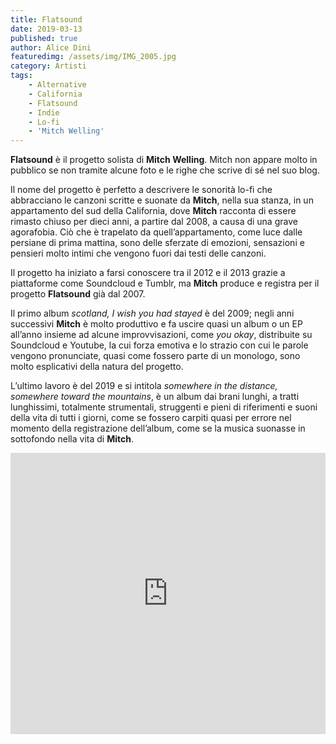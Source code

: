 ```yaml
---
title: Flatsound
date: 2019-03-13
published: true
author: Alice Dini
featuredimg: /assets/img/IMG_2005.jpg
category: Artisti
tags:
    - Alternative
    - California
    - Flatsound
    - Indie
    - Lo-fi
    - 'Mitch Welling'
---
```

**Flatsound** è il progetto solista di **Mitch Welling**. Mitch non appare molto in pubblico se non tramite alcune foto e le righe che scrive di sé nel suo blog.

Il nome del progetto è perfetto a descrivere le sonorità lo-fi che abbracciano le canzoni scritte e suonate da **Mitch**, nella sua stanza, in un appartamento del sud della California, dove **Mitch** racconta di essere rimasto chiuso per dieci anni, a partire dal 2008, a causa di una grave agorafobia. Ciò che è trapelato da quell’appartamento, come luce dalle persiane di prima mattina, sono delle sferzate di emozioni, sensazioni e pensieri molto intimi che vengono fuori dai testi delle canzoni.

Il progetto ha iniziato a farsi conoscere tra il 2012 e il 2013 grazie a piattaforme come Soundcloud e Tumblr, ma **Mitch** produce e registra per il progetto **Flatsound** già dal 2007.

Il primo album *scotland, I wish you had stayed* è del 2009; negli anni successivi **Mitch** è molto produttivo e fa uscire quasi un album o un EP all’anno insieme ad alcune improvvisazioni, come *you okay*, distribuite su Soundcloud e Youtube, la cui forza emotiva e lo strazio con cui le parole vengono pronunciate, quasi come fossero parte di un monologo, sono molto esplicativi della natura del progetto.

L’ultimo lavoro è del 2019 e si intitola *somewhere in the distance, somewhere toward the mountains*, è un album dai brani lunghi, a tratti lunghissimi, totalmente strumentali, struggenti e pieni di riferimenti e suoni della vita di tutti i giorni, come se fossero carpiti quasi per errore nel momento della registrazione dell’album, come se la musica suonasse in sottofondo nella vita di **Mitch**.

<iframe frameborder="no" height="450" scrolling="no" src="http://w.soundcloud.com/player/?url=http%3A//api.soundcloud.com/playlists/728023935&color=%23000000&auto_play=false&hide_related=false&show_comments=true&show_user=true&show_reposts=false&show_teaser=true&visual=true" width="100%"></iframe>
